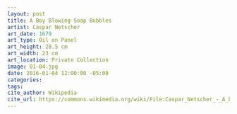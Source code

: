 ```yaml
---
layout: post
title: A Boy Blowing Soap Bubbles
artist: Caspar Netscher
art_date: 1679
art_type: Oil on Panel
art_height: 28.5 cm
art_width: 23 cm
art_location: Private Collection
image: 01-04.jpg
date: 2016-01-04 12:00:00 -05:00
categories:
tags:
cite_author: Wikipedia
cite_url: https://commons.wikimedia.org/wiki/File:Caspar_Netscher_-_A_boy_blowing_soap_bubbles.jpg
---
```

